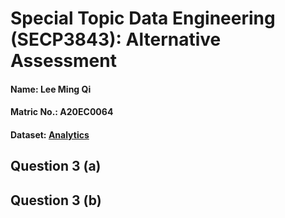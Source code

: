 # Special Topic Data Engineering (SECP3843): Alternative Assessment

#### Name: Lee Ming Qi
#### Matric No.: A20EC0064
#### Dataset: [Analytics](https://github.com/drshahizan/dataset/tree/main/mongodb/02-analytics)

## Question 3 (a)


## Question 3 (b)

